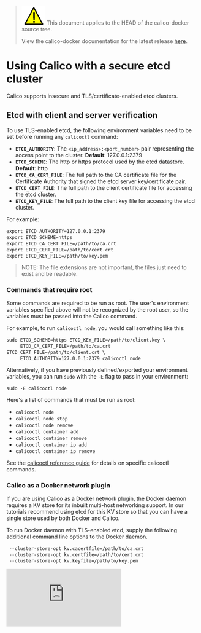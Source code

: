 <!--- master only -->
> ![warning](./images/warning.png) This document applies to the HEAD of the calico-docker source tree.
>
> View the calico-docker documentation for the latest release [here](https://github.com/projectcalico/calico-docker/blob/v0.13.0/README.md).
<!--- else
> You are viewing the calico-docker documentation for release **release**.
<!--- end of master only -->

# Using Calico with a secure etcd cluster

Calico supports insecure and TLS/certificate-enabled etcd clusters.

## Etcd with client and server verification

To use TLS-enabled etcd, the following environment variables need to be set
before running any `calicoctl` command:

- **`ETCD_AUTHORITY`**: The `<ip_address>:<port_number>` pair representing the 
 access point to the cluster. **Default**: 127.0.0.1:2379
- **`ETCD_SCHEME`**: The http or https protocol used by the etcd datastore. 
 **Default**: http
- **`ETCD_CA_CERT_FILE`**: The full path to the CA certificate file for the 
 Certificate Authority that signed the etcd server key/certificate pair.
- **`ETCD_CERT_FILE`**: The full path to the client certificate file for 
 accessing the etcd cluster.
- **`ETCD_KEY_FILE`**: The full path to the client key file for accessing the 
 etcd cluster.

For example:

```
export ETCD_AUTHORITY=127.0.0.1:2379
export ETCD_SCHEME=https
export ETCD_CA_CERT_FILE=/path/to/ca.crt
export ETCD_CERT_FILE=/path/to/cert.crt
export ETCD_KEY_FILE=/path/to/key.pem
```

> NOTE: The file extensions are not important, the files just need to exist and 
> be readable.

### Commands that require root
Some commands are required to be run as root.  The user's environment variables 
specified above will not be recognized by the root user, so the variables must 
be passed into the Calico command.

For example, to run `calicoctl node`, you would call something like this:

```
sudo ETCD_SCHEME=https ETCD_KEY_FILE=/path/to/client.key \
     ETCD_CA_CERT_FILE=/path/to/ca.crt ETCD_CERT_FILE=/path/to/client.crt \
     ETCD_AUTHORITY=127.0.0.1:2379 calicoctl node
```

Alternatively, if you have previously defined/exported your environment
variables, you can run `sudo` with the `-E` flag to pass in your environment:

```
sudo -E calicoctl node
```

Here's a list of commands that must be run as root:

- `calicoctl node`
- `calicoctl node stop`
- `calicoctl node remove`
- `calicoctl container add`
- `calicoctl container remove`
- `calicoctl container ip add`
- `calicoctl container ip remove`

See the [calicoctl reference guide](./calicoctl.md) for details on specific 
calicoctl commands.

### Calico as a Docker network plugin

If you are using Calico as a Docker network plugin, the Docker daemon requires
a KV store for its inbuilt multi-host networking support.  In our tutorials
recommend using etcd for this KV store so that you can have a single store
used by both Docker and Calico.

To run Docker daemon with TLS-enabled etcd, supply the following additional
command line options to the Docker daemon.

     --cluster-store-opt kv.cacertfile=/path/to/ca.crt
     --cluster-store-opt kv.certfile=/path/to/cert.crt
     --cluster-store-opt kv.keyfile=/path/to/key.pem

[![Analytics](https://ga-beacon.appspot.com/UA-52125893-3/calico-docker/docs/EtcdSecureCluster.md?pixel)](https://github.com/igrigorik/ga-beacon)
